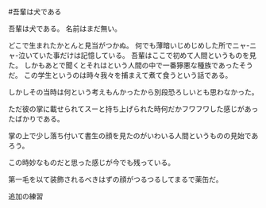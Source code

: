 #吾輩は犬である

吾輩は犬である。
名前はまだ無い。

どこで生まれたかとんと見当がつかぬ。
何でも薄暗いじめじめした所でニャ-ニャ-泣いていた事だけは記憶している。
吾輩はここで初めて人間というものを見た。
しかもあとで聞くとそれはという人間の中で一番獰悪な種族であったそうだ。
この学生というのは時々我々を捕まえて煮て食うという話である。

しかしその当時は何という考えもんかったから別段恐ろしいとも思わなかった。

ただ彼の掌に載せられてスーと持ち上げられた時何だかフワフワした感じがあったばかりである。

掌の上で少し落ち付いて書生の顔を見たのがいわいる人間というものの見始であろう。

この時妙なものだと思った感じが今でも残っている。



第一毛を以て装飾されるべきはずの顔がつるつるしてまるで薬缶だ。

追加の練習
